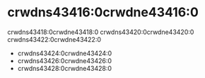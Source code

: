 # crwdns43416:0crwdne43416:0

crwdns43418:0crwdne43418:0 crwdns43420:0crwdne43420:0 crwdns43422:0crwdne43422:0

* crwdns43424:0crwdne43424:0
* crwdns43426:0crwdne43426:0
* crwdns43428:0crwdne43428:0
